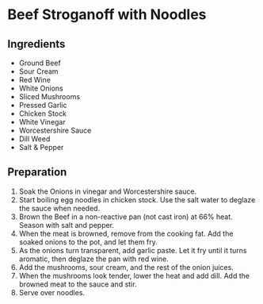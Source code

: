 # Beef Stroganoff with Noodles

## Ingredients

- Ground Beef
- Sour Cream
- Red Wine
- White Onions
- Sliced Mushrooms
- Pressed Garlic
- Chicken Stock
- White Vinegar
- Worcestershire Sauce
- Dill Weed
- Salt & Pepper

## Preparation

1. Soak the Onions in vinegar and Worcestershire sauce.
2. Start boiling egg noodles in chicken stock. Use the salt water to deglaze the sauce when needed.
3. Brown the Beef in a non-reactive pan (not cast iron) at 66% heat. Season with salt and pepper.
4. When the meat is browned, remove from the cooking fat. Add the soaked onions to the pot, and let them fry. 
5. As the onions turn transparent, add garlic paste. Let it fry until it turns aromatic, then deglaze the pan with red wine.
6. Add the mushrooms, sour cream, and the rest of the onion juices.
7. When the mushrooms look tender, lower the heat and add dill. Add the browned meat to the sauce and stir. 
8. Serve over noodles. 
